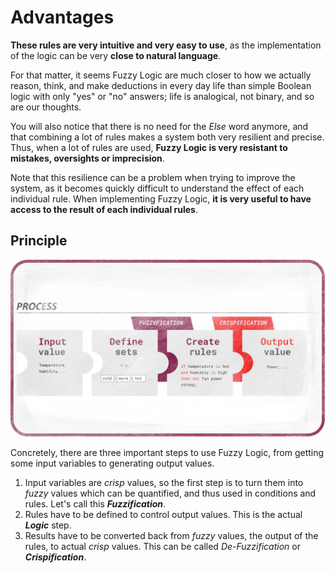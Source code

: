 
# Advantages

**These rules are very intuitive and very easy to use**, as the implementation of the logic can be very **close to natural language**.

For that matter, it seems Fuzzy Logic are much closer to how we actually reason, think, and make deductions in every day life than simple Boolean logic with only "yes" or "no" answers; life is analogical, not binary, and so are our thoughts.

You will also notice that there is no need for the *Else* word anymore, and that combining a lot of rules makes a system both very resilient and precise. Thus, when a lot of rules are used, **Fuzzy Logic is very resistant to mistakes, oversights or imprecision**.

Note that this resilience can be a problem when trying to improve the system, as it becomes quickly difficult to understand the effect of each individual rule. When implementing Fuzzy Logic, **it is very useful to have access to the result of each individual rules**.

## Principle

![Process](images/fuzzy-texture-Process.png)

Concretely, there are three important steps to use Fuzzy Logic, from getting some input variables to generating output values.

1. Input variables are *crisp* values, so the first step is to turn them into *fuzzy* values which can be quantified, and thus used in conditions and rules. Let's call this **_Fuzzification_**.
2. Rules have to be defined to control output values. This is the actual **_Logic_** step.
3. Results have to be converted back from *fuzzy* values, the output of the rules, to actual *crisp* values. This can be called *De-Fuzzification* or **_Crispification_**.
